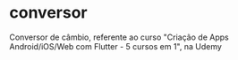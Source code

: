# conversor
 Conversor de câmbio, referente ao curso "Criação de Apps Android/iOS/Web com Flutter - 5 cursos em 1",  na Udemy

